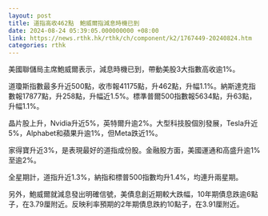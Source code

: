 ```yaml
---
layout: post
title: 道指高收462點　鮑威爾指減息時機已到
date: 2024-08-24 05:39:05.000000000 +08:00
link: https://news.rthk.hk/rthk/ch/component/k2/1767449-20240824.htm
categories: rthk
---
```


美國聯儲局主席鮑威爾表示，減息時機已到，帶動美股3大指數高收逾1%。

道瓊斯指數最多升近500點，收市報41175點，升462點，升幅1.1%。納斯達克指數報17877點，升258點，升幅近1.5%。標準普爾500指數報5634點，升63點，升幅1.1%。

晶片股上升，Nvidia升近5%，英特爾升逾2%。大型科技股個別發展，Tesla升近5%，Alphabet和蘋果升逾1%，但Meta跌近1%。

家得寶升近3%，是表現最好的道指成份股。金融股方面，美國運通和高盛升逾1%至逾2%。

全星期計，道指升近1.3%，納指和標普500指數均升1.4%，均連升兩星期。

另外，鮑威爾就減息發出明確信號，美債息創近期較大跌幅，10年期債息跌逾6點子，在3.79厘附近。反映利率預期的2年期債息跌約10點子，在3.91厘附近。
